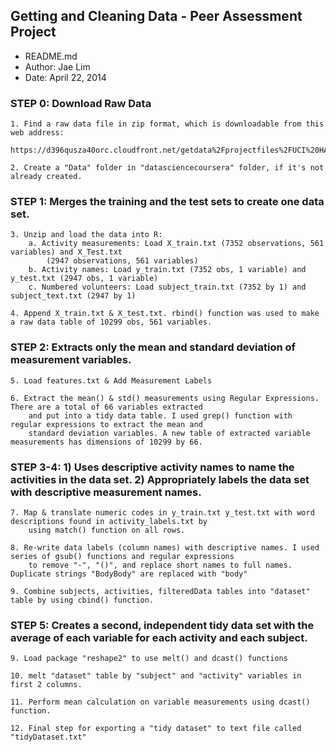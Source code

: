 ## Getting and Cleaning Data - Peer Assessment Project

* README.md
* Author: Jae Lim
* Date: April 22, 2014

### STEP 0: Download Raw Data
	1. Find a raw data file in zip format, which is downloadable from this web address: 
		https://d396qusza40orc.cloudfront.net/getdata%2Fprojectfiles%2FUCI%20HAR%20Dataset.zip 
	
	2. Create a "Data" folder in "datasciencecoursera" folder, if it's not already created.

### STEP 1: Merges the training and the test sets to create one data set.
	3. Unzip and load the data into R:
		a. Activity measurements: Load X_train.txt (7352 observations, 561 variables) and X_Test.txt 
			(2947 observations, 561 variables)
		b. Activity names: Load y_train.txt (7352 obs, 1 variable) and y_test.txt (2947 obs, 1 variable)
		c. Numbered volunteers: Load subject_train.txt (7352 by 1) and subject_text.txt (2947 by 1)
		
	4. Append X_train.txt & X_test.txt. rbind() function was used to make a raw data table of 10299 obs, 561 variables.

### STEP 2: Extracts only the mean and standard deviation of measurement variables.
	5. Load features.txt & Add Measurement Labels

	6. Extract the mean() & std() measurements using Regular Expressions. There are a total of 66 variables extracted 
		and put into a tidy data table. I used grep() function with regular expressions to extract the mean and 
		standard deviation variables. A new table of extracted variable measurements has dimensions of 10299 by 66.
	
### STEP 3-4: 1) Uses descriptive activity names to name the activities in the data set. 2) Appropriately labels the data set with descriptive measurement names.
	7. Map & translate numeric codes in y_train.txt y_test.txt with word descriptions found in activity_labels.txt by 
		using match() function on all rows.
		
	8. Re-write data labels (column names) with descriptive names. I used series of gsub() functions and regular expressions 
		to remove "-", "()", and replace short names to full names. Duplicate strings "BodyBody" are replaced with "body"
	
	9. Combine subjects, activities, filteredData tables into "dataset" table by using cbind() function.

### STEP 5: Creates a second, independent tidy data set with the average of each variable for each activity and each subject.
	9. Load package "reshape2" to use melt() and dcast() functions

	10. melt "dataset" table by "subject" and "activity" variables in first 2 columns.

	11. Perform mean calculation on variable measurements using dcast() function.

	12. Final step for exporting a "tidy dataset" to text file called "tidyDataset.txt"





